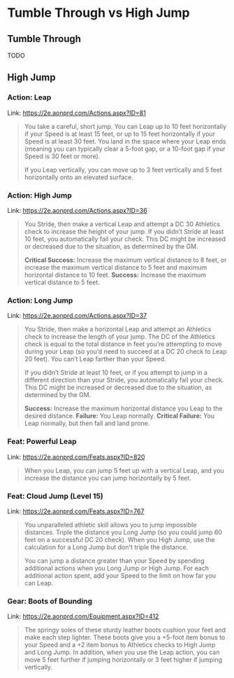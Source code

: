 # Tumble Through vs High Jump

## Tumble Through

TODO

## High Jump

### Action: Leap

Link: https://2e.aonprd.com/Actions.aspx?ID=81

>You take a careful, short jump. You can Leap up to 10 feet horizontally if your Speed is at least 15 feet, or up to 15 feet horizontally if your Speed is at least 30 feet. You land in the space where your Leap ends (meaning you can typically clear a 5-foot gap, or a 10-foot gap if your Speed is 30 feet or more).
>
>If you Leap vertically, you can move up to 3 feet vertically and 5 feet horizontally onto an elevated surface.

### Action: High Jump

Link: https://2e.aonprd.com/Actions.aspx?ID=36

>You Stride, then make a vertical Leap and attempt a DC 30 Athletics check to increase the height of your jump. If you didn’t Stride at least 10 feet, you automatically fail your check. This DC might be increased or decreased due to the situation, as determined by the GM.
>
>**Critical Success:** Increase the maximum vertical distance to 8 feet, or increase the maximum vertical distance to 5 feet and maximum horizontal distance to 10 feet.
>**Success:** Increase the maximum vertical distance to 5 feet.

### Action: Long Jump

Link: https://2e.aonprd.com/Actions.aspx?ID=37

>You Stride, then make a horizontal Leap and attempt an Athletics check to increase the length of your jump. The DC of the Athletics check is equal to the total distance in feet you’re attempting to move during your Leap (so you’d need to succeed at a DC 20 check to Leap 20 feet). You can’t Leap farther than your Speed.
>
>If you didn’t Stride at least 10 feet, or if you attempt to jump in a different direction than your Stride, you automatically fail your check. This DC might be increased or decreased due to the situation, as determined by the GM.
>
>**Success:** Increase the maximum horizontal distance you Leap to the desired distance.
>**Failure:** You Leap normally.
>**Critical Failure:** You Leap normally, but then fall and land prone.

### Feat: Powerful Leap

Link: https://2e.aonprd.com/Feats.aspx?ID=820

>When you Leap, you can jump 5 feet up with a vertical Leap, and you increase the distance you can jump horizontally by 5 feet. 

### Feat: Cloud Jump (Level 15)

Link: https://2e.aonprd.com/Feats.aspx?ID=767

>You unparalleled athletic skill allows you to jump impossible distances. Triple the distance you Long Jump (so you could jump 60 feet on a successful DC 20 check). When you High Jump, use the calculation for a Long Jump but don't triple the distance.
>
>You can jump a distance greater than your Speed by spending additional actions when you Long Jump or High Jump. For each additional action spent, add your Speed to the limit on how far you can Leap.

### Gear: Boots of Bounding

Link: https://2e.aonprd.com/Equipment.aspx?ID=412

>The springy soles of these sturdy leather boots cushion your feet and make each step lighter. These boots give you a +5-foot item bonus to your Speed and a +2 item bonus to Athletics checks to High Jump and Long Jump. In addition, when you use the Leap action, you can move 5 feet further if jumping horizontally or 3 feet higher if jumping vertically.

